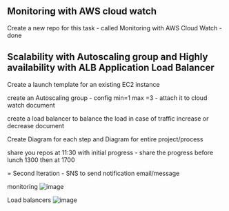 ## Monitoring with AWS cloud watch



Create a new repo for this task - called Monitoring with AWS Cloud Watch - 
done

## Scalability with Autoscaling group and Highly availability with ALB Application Load Balancer

Create a launch template for an existing EC2 instance

create an Autoscaling group - config min=1 max =3 - attach it to cloud watch
document


create a load balancer to balance the load in case of traffic increase or decrease
document 



Create Diagram for each step and Diagram for entire project/process

share you repos at 11:30 with initial progress - share the progress before lunch 1300 then at 1700

= Second Iteration - SNS to send notification email/message 




monitoring
![image](https://user-images.githubusercontent.com/88186084/132836084-f2ec54f2-9827-4a97-8c73-a1ca1a299f77.png)






Load balancers
![image](https://user-images.githubusercontent.com/88186084/132836129-76b156d9-9524-4cc9-9f2c-1df28e615301.png)


